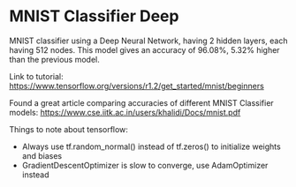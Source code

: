 # MNIST Classifier Deep
MNIST classifier using a Deep Neural Network, having 2 hidden layers, each having 512 nodes. This model gives an accuracy of 96.08%, 5.32% higher than the previous model.

Link to tutorial: https://www.tensorflow.org/versions/r1.2/get_started/mnist/beginners

Found a great article comparing accuracies of different MNIST Classifier models: https://www.cse.iitk.ac.in/users/khalidi/Docs/mnist.pdf

Things to note about tensorflow:
  - Always use tf.random_normal() instead of tf.zeros() to initialize weights and biases
  - GradientDescentOptimizer is slow to converge, use AdamOptimizer instead

